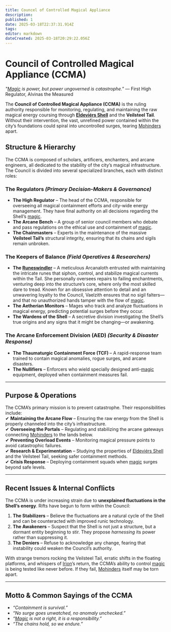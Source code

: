 ```yaml
---
title: Councel of Controlled Magical Appliance
description: 
published: 1
date: 2025-03-18T22:37:31.914Z
tags: 
editor: markdown
dateCreated: 2025-03-18T20:29:22.056Z
---
```


# **Council of Controlled Magical Appliance (CCMA)**
*"[Magic](/structure/mechanic/magic) is power, but power ungoverned is catastrophe."* — First High Regulator, Alvinas the Measured  

The **Council of Controlled Magical Appliance (CCMA)** is the ruling authority responsible for monitoring, regulating, and maintaining the raw magical energy coursing through **[Eldeviérs Shell](/location/landmark/scale/eldeviérs-shell)** and the **Veilsteel Tail**. Without their intervention, the vast, unrefined power contained within the city’s foundations could spiral into uncontrolled surges, tearing [Mohinders](/location/settlement/city/mohinders) apart.  

## **Structure & Hierarchy**
The CCMA is composed of scholars, artificers, enchanters, and arcane engineers, all dedicated to the stability of the city’s magical infrastructure. The Council is divided into several specialized branches, each with distinct roles:  

### **The Regulators** *(Primary Decision-Makers & Governance)*
- **The High Regulator** – The head of the CCMA, responsible for overseeing all magical containment efforts and city-wide energy management. They have final authority on all decisions regarding the Shell’s [magic](/structure/mechanic/magic).  
- **The Arcane Bench** – A group of senior council members who debate and pass regulations on the ethical use and containment of [magic](/structure/mechanic/magic).  
- **The Chainmasters** – Experts in the maintenance of the massive **Veilsteel Tail’s** structural integrity, ensuring that its chains and sigils remain unbroken.  

### **The Keepers of Balance** *(Field Operatives & Researchers)*
- **The [Runeswindler](/location/settlement/city/mohinders/runeswindler)** – A meticulous Arcanaloth entrusted with maintaining the intricate runes that siphon, control, and stabilize magical currents within the Tail. She personally oversees repairs to failing enchantments, venturing deep into the structure’s core, where only the most skilled dare to tread. Known for an obsessive attention to detail and an unwavering loyalty to the Council, Vaelzith ensures that no sigil falters—and that no unauthorized hands tamper with the flow of [magic](/structure/mechanic/magic).
- **The Aetherian Monitors** – Mages who track and analyze fluctuations in magical energy, predicting potential surges before they occur.  
- **The Wardens of the Shell** – A secretive division investigating the Shell’s true origins and any signs that it might be changing—or awakening.  

### **The Arcane Enforcement Division (AED)** *(Security & Disaster Response)*
- **The Thaumaturgic Containment Force (TCF)** – A rapid-response team trained to contain magical anomalies, rogue surges, and arcane disasters.  
- **The Nullifiers** – Enforcers who wield specially designed anti-[magic](/structure/mechanic/magic) equipment, deployed when containment measures fail.  

---

## **Purpose & Operations**
The CCMA’s primary mission is to prevent catastrophe. Their responsibilities include:  
✔ **Maintaining the Arcane Flow** – Ensuring the raw energy from the Shell is properly channeled into the city’s infrastructure.  
✔ **Overseeing the Portals** – Regulating and stabilizing the arcane gateways connecting [Mohinders](/location/settlement/city/mohinders) to the lands below.  
✔ **Preventing Overload Events** – Monitoring magical pressure points to avoid catastrophic failures.  
✔ **Research & Experimentation** – Studying the properties of [Eldeviérs Shell](/location/landmark/scale/eldeviérs-shell) and the Veilsteel Tail, seeking safer containment methods.  
✔ **Crisis Response** – Deploying containment squads when [magic](/structure/mechanic/magic) surges beyond safe levels.  

---

## **Recent Issues & Internal Conflicts**
The CCMA is under increasing strain due to **unexplained fluctuations in the Shell’s energy**. Rifts have begun to form within the Council:  

1. **The Stabilizers** – Believe the fluctuations are a natural cycle of the Shell and can be counteracted with improved runic technology.  
2. **The Awakeners** – Suspect that the Shell is not just a structure, but a dormant entity beginning to stir. They propose *harnessing* its power rather than suppressing it.  
3. **The Deniers** – Refuse to acknowledge any change, fearing that instability could weaken the Council’s authority.  

With strange tremors rocking the Veilsteel Tail, erratic shifts in the floating platforms, and whispers of [Irion](/being/deity/irion)’s return, the CCMA’s ability to control [magic](/structure/mechanic/magic) is being tested like never before. If they fail, [Mohinders](/location/settlement/city/mohinders) itself may be torn apart.  

---

## **Motto & Common Sayings of the CCMA**
- *“Containment is survival.”*  
- *“No surge goes unwatched, no anomaly unchecked.”*  
- *“[Magic](/structure/mechanic/magic) is not a right, it is a responsibility.”*  
- *“The chains hold, so we endure.”*  
